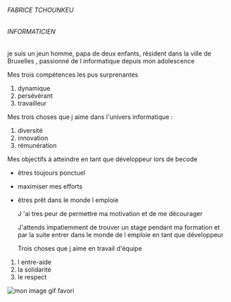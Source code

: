 ###### FABRICE TCHOUNKEU

###### INFORMATICIEN 

 

  je suis un jeun homme, papa de deux enfants, résident dans la ville de Bruxelles ,  passionné de l informatique depuis mon adolescence  

  Mes trois compétences les pus surprenantes        

1. dynamique
2. persévérant
3. travailleur 

  Mes trois choses que j aime dans l'univers informatique   :

1. diversité
2. innovation
3. rémunération

  Mes objectifs à atteindre en tant que développeur lors de becode

- êtres toujours ponctuel
- maximiser mes efforts 
- êtres prêt dans le monde l emploie 

  J 'ai tres peur de permettre ma motivation et de me décourager 

  J'attends impatiemment de trouver un stage pendant ma formation et par la suite entrer dans le monde de l emploie en tant que développeur 

  Trois choses que j aime en travail d'équipe 

1. l entre-aide
2. la solidarité
3. le respect


![mon image gif favori](https://media.giphy.com/media/vI28SBiadOLF87ACnL/giphy.gif?cid=790b7611uq8lzp1ka15pbdd289d68il7nb6z0upmfetqqr9n&ep=v1_gifs_search&rid=giphy.gif&ct=g)





 
